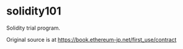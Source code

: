 # solidity101

Solidity trial program.

Original source is at https://book.ethereum-jp.net/first_use/contract

